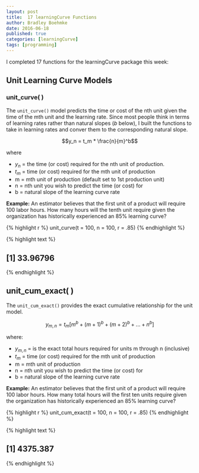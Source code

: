 ```yaml
---
layout: post
title:  17 learningCurve Functions
author: Bradley Boehmke
date: 2016-06-18
published: true
categories: [learningCurve]
tags: [programming]
---
```


I completed 17 functions for the learningCurve package this week:

## Unit Learning Curve Models

### unit_curve( )
The `unit_curve()` model predicts the time or cost of the nth unit given the time of the mth unit and the learning rate. Since most people think in terms of learning rates rather than natural slopes (*b* below), I built the functions to take in learning rates and conver them to the corresponding natural slope.

$$y_n = t_m * \frac{n}{m}^b$$

where

- $y_n$ = the time (or cost) required for the nth unit of production.
- $t_m$ = time (or cost) required for the mth unit of production
- m = mth unit of production (default set to 1st production unit)
- n = nth unit you wish to predict the time (or cost) for
- b = natural slope of the learning curve rate



**Example:** An estimator believes that the first unit of a product will require 100 labor hours. How many hours will the tenth unit require given the organization has historically experienced an 85% learning curve?


{% highlight r %}
unit_curve(t = 100, n = 100, r = .85)
{% endhighlight %}



{% highlight text %}
## [1] 33.96796
{% endhighlight %}

## unit_cum_exact( )
The `unit_cum_exact()` provides the exact cumulative relationship for the unit model.

$$y_{m,n} = t_m[m^b + (m+1)^b + (m+2)^b + ... + n^b]$$

where:

- $y_{m,n}$ = is the exact total hours required for units m through n (inclusive)
- $t_m$ = time (or cost) required for the mth unit of production
- m = mth unit of production
- n = nth unit you wish to predict the time (or cost) for
- b = natural slope of the learning curve rate 

**Example:** An estimator believes that the first unit of a product will require 100 labor hours. How many total hours will the first ten units require given the organization has historically experienced an 85% learning curve?




{% highlight r %}
unit_cum_exact(t = 100, n = 100, r = .85)
{% endhighlight %}



{% highlight text %}
## [1] 4375.387
{% endhighlight %}

